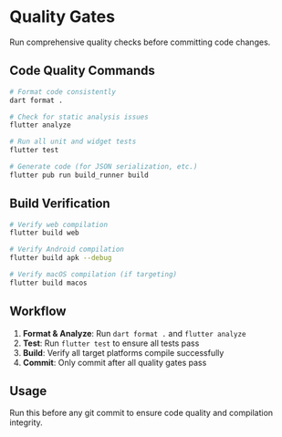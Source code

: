# Quality Gates

Run comprehensive quality checks before committing code changes.

## Code Quality Commands

```bash
# Format code consistently
dart format .

# Check for static analysis issues
flutter analyze

# Run all unit and widget tests
flutter test

# Generate code (for JSON serialization, etc.)
flutter pub run build_runner build
```

## Build Verification

```bash
# Verify web compilation
flutter build web

# Verify Android compilation
flutter build apk --debug

# Verify macOS compilation (if targeting)
flutter build macos
```

## Workflow

1. **Format & Analyze**: Run `dart format .` and `flutter analyze`
2. **Test**: Run `flutter test` to ensure all tests pass
3. **Build**: Verify all target platforms compile successfully
4. **Commit**: Only commit after all quality gates pass

## Usage

Run this before any git commit to ensure code quality and compilation integrity.